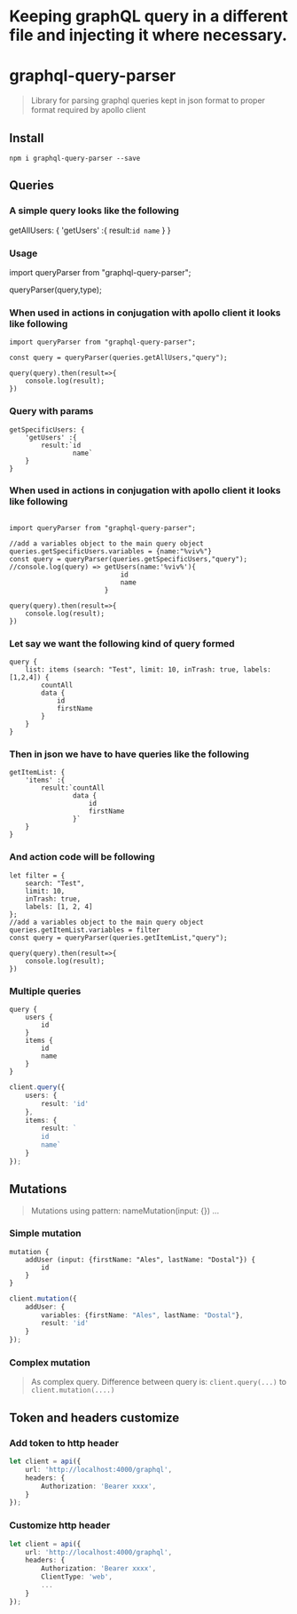 # Keeping graphQL query  in a different file and injecting it where necessary. 

# graphql-query-parser

> Library for parsing graphql queries kept in json format to proper format required by apollo client

## Install

`npm i graphql-query-parser --save`

## Queries

### A simple query looks like the following 

getAllUsers: {
    'getUsers' :{
        result:`id
				name`
    }
}

### Usage

import queryParser from "graphql-query-parser";

queryParser(query,type);

### When used in actions in conjugation with apollo client it looks like following 
```
import queryParser from "graphql-query-parser";

const query = queryParser(queries.getAllUsers,"query");

query(query).then(result=>{
	console.log(result);
})

```

### Query with params
```
getSpecificUsers: {
    'getUsers' :{
        result:`id
				name`
    }
}
```

### When used in actions in conjugation with apollo client it looks like following 
```

import queryParser from "graphql-query-parser";

//add a variables object to the main query object
queries.getSpecificUsers.variables = {name:"%viv%"}
const query = queryParser(queries.getSpecificUsers,"query");
//console.log(query) => getUsers(name:'%viv%'){
							id
							name
						}

query(query).then(result=>{
	console.log(result);
})

```

### Let say we want the following kind of query formed 
```
query {
    list: items (search: "Test", limit: 10, inTrash: true, labels: [1,2,4]) {
        countAll
        data {
            id
            firstName
        }
    }
}
```

### Then in json we have to have queries like the following

```
getItemList: {
    'items' :{
        result:`countAll
        		data {
            		id
            		firstName
        		}`
    }
}
```
### And action code will be following

```
let filter = {
    search: "Test",
    limit: 10,
    inTrash: true,
    labels: [1, 2, 4]
};
//add a variables object to the main query object
queries.getItemList.variables = filter
const query = queryParser(queries.getItemList,"query");

query(query).then(result=>{
	console.log(result);
})
```

### Multiple queries
```
query {
    users {
        id
    }
    items {
        id
        name
    }
}
```
```typescript
client.query({
    users: {
        result: 'id'
    },
    items: {
        result: `
        id
        name`
    }
});
```

## Mutations

> Mutations using pattern: nameMutation(input: {}) ...

### Simple mutation
```
mutation {
    addUser (input: {firstName: "Ales", lastName: "Dostal"}) {
        id
    }
}
```
```typescript
client.mutation({
    addUser: {
        variables: {firstName: "Ales", lastName: "Dostal"},
        result: 'id'
    }
});
```

### Complex mutation
> As complex query. Difference between query is: `client.query(...)` to `client.mutation(....)`

## Token and headers customize

### Add token to http header
```typescript
let client = api({
    url: 'http://localhost:4000/graphql',
    headers: {
        Authorization: 'Bearer xxxx',
    }
});
```

### Customize http header
```typescript
let client = api({
    url: 'http://localhost:4000/graphql',
    headers: {
        Authorization: 'Bearer xxxx',
        ClientType: 'web',
        ...
    }
});
```
